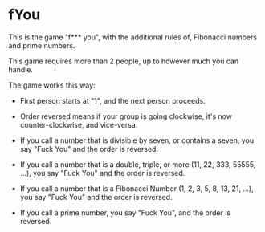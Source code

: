 # fYou
This is the game "f*** you", with the additional rules of, Fibonacci numbers and prime numbers.

This game requires more than 2 people, up to however much you can handle.

The game works this way:

  - First person starts at "1", and the next person proceeds.

  - Order reversed means if your group is going clockwise, it's now counter-clockwise, and vice-versa.

  - If you call a number that is divisible by seven, or contains a seven, you say "Fuck You" and the order is reversed.

  - If you call a number that is a double, triple, or more (11, 22, 333, 55555, ...), you say "Fuck You" and the order
    is reversed.

  - If you call a number that is a Fibonacci Number (1, 2, 3, 5, 8, 13, 21, ...), you say "Fuck You" and the order
    is reversed.

  - If you call a prime number, you say "Fuck You", and the order is reversed.
